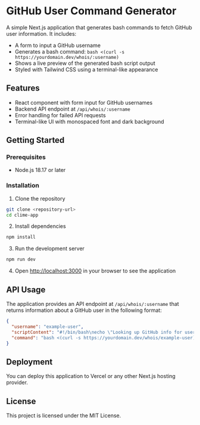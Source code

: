 # GitHub User Command Generator

A simple Next.js application that generates bash commands to fetch GitHub user information. It includes:

- A form to input a GitHub username
- Generates a bash command: `bash <(curl -s https://yourdomain.dev/whois/:username)`
- Shows a live preview of the generated bash script output
- Styled with Tailwind CSS using a terminal-like appearance

## Features

- React component with form input for GitHub usernames
- Backend API endpoint at `/api/whois/:username`
- Error handling for failed API requests
- Terminal-like UI with monospaced font and dark background

## Getting Started

### Prerequisites

- Node.js 18.17 or later

### Installation

1. Clone the repository
```bash
git clone <repository-url>
cd clime-app
```

2. Install dependencies
```bash
npm install
```

3. Run the development server
```bash
npm run dev
```

4. Open [http://localhost:3000](http://localhost:3000) in your browser to see the application

## API Usage

The application provides an API endpoint at `/api/whois/:username` that returns information about a GitHub user in the following format:

```json
{
  "username": "example-user",
  "scriptContent": "#!/bin/bash\necho \"Looking up GitHub info for user: example-user\"\n...",
  "command": "bash <(curl -s https://yourdomain.dev/whois/example-user)"
}
```

## Deployment

You can deploy this application to Vercel or any other Next.js hosting provider.

## License

This project is licensed under the MIT License.
